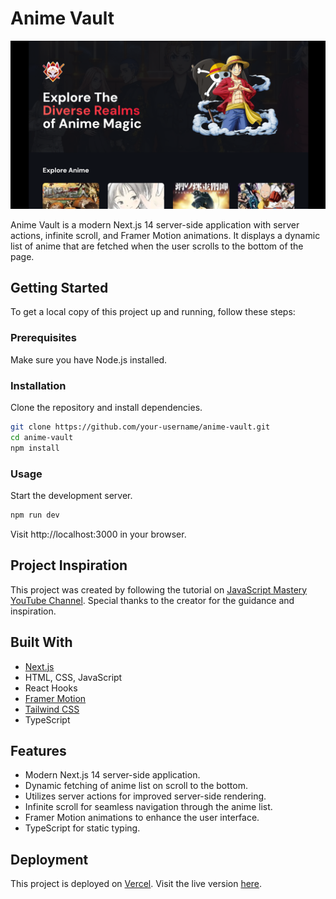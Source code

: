 # Anime Vault

[![Anime Vault Preview](public/anime-vault.png)](https://anime-vault-dv192.vercel.app/)

Anime Vault is a modern Next.js 14 server-side application with server actions, infinite scroll, and Framer Motion animations. It displays a dynamic list of anime that are fetched when the user scrolls to the bottom of the page.

## Getting Started

To get a local copy of this project up and running, follow these steps:

### Prerequisites

Make sure you have Node.js installed.

### Installation
Clone the repository and install dependencies.

```bash
git clone https://github.com/your-username/anime-vault.git
cd anime-vault
npm install
```

### Usage
Start the development server.

```bash
npm run dev
```

Visit http://localhost:3000 in your browser.

## Project Inspiration

This project was created by following the tutorial on [JavaScript Mastery YouTube Channel](https://www.youtube.com/@javascriptmastery). Special thanks to the creator for the guidance and inspiration.

## Built With

- [Next.js](https://nextjs.org/)
- HTML, CSS, JavaScript
- React Hooks
- [Framer Motion](https://www.framer.com/motion/)
- [Tailwind CSS](https://tailwindcss.com/)
- TypeScript

## Features
- Modern Next.js 14 server-side application.
- Dynamic fetching of anime list on scroll to the bottom.
- Utilizes server actions for improved server-side rendering.
- Infinite scroll for seamless navigation through the anime list.
- Framer Motion animations to enhance the user interface.
- TypeScript for static typing.

## Deployment

This project is deployed on [Vercel](https://vercel.com/). Visit the live version [here](https://anime-vault-dv192.vercel.app/).
